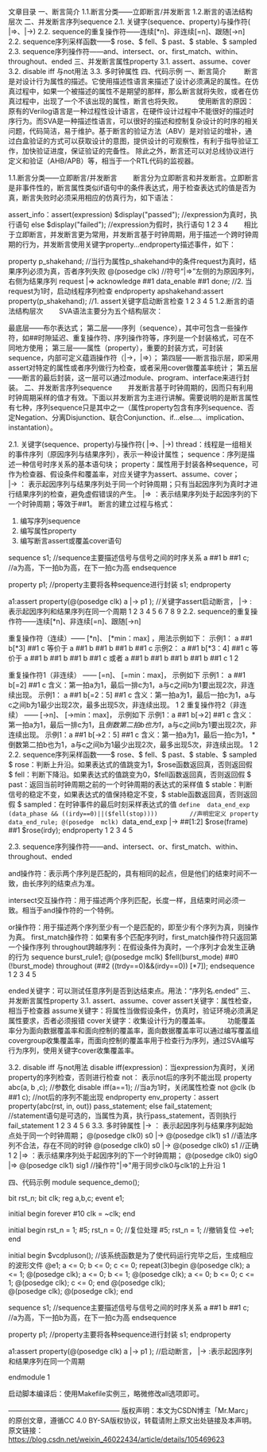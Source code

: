 文章目录
一、断言简介
1.1.断言分类——立即断言/并发断言
1.2.断言的语法结构层次
二、并发断言序列sequence
2.1. 关键字(sequence、property)与操作符( |=>、|->)
2.2. sequence的重复操作符——连续[*n]、非连续[=n]、跟随[->n]
2.2. sequence序列采样函数——$ rose、$ fell、$ past、$ stable、$ sampled
2.3. sequence序列操作符——and、intersect、or、first_match、within、throughout、ended
三、并发断言属性property
3.1. assert、assume、cover
3.2. disable iff 与not用法
3.3. 多时钟属性
四、代码示例
一、断言简介
   断言是对设计行为属性的描述。它使用描述性语言来描述了设计必须满足的属性。在仿真过程中，如果一个被描述的属性不是期望的那样，那么断言就将失败，或者在仿真过程中，出现了一个不该出现的属性，断言也将失败。
  使用断言的原因：原有的Verilog语言是一种过程性设计语言，在硬件设计过程中不能很好的描述时序行为。而SVA是一种描述性语言，可以很好的描述和控制复杂设计的时序的相关问题，代码简洁，易于维护。基于断言的验证方法（ABV）是对验证的增补，通过白盒验证的方式可以获取设计的意图，提供设计的可观察性，有利于指导验证工作，加快验证进度，保证验证的完备性。 除此之外，断言还可以对总线协议进行定义和验证（AHB/APB）等，相当于一个RTL代码的监视器。

1.1.断言分类——立即断言/并发断言
  断言分为立即断言和并发断言。立即断言是非事件性的，断言属性类似if语句中的条件表达式，用于检查表达式的值是否为真，断言失败时必须采用相应的仿真行为，如下语法：

assert_info：assert(expression)
     $display("passed");       //expression为真时，执行语句
  else
     $display("failed");      //expression为假时，执行语句
1
2
3
4
  相比于立即断言，并发断言更为常用，并发断言基于时钟周期，用于描述一个跨时钟周期的行为，并发断言使用关键字property…endproperty描述事件，如下：

property  p_shakehand;                 //当行为属性p_shakehand中的条件request为真时，结果序列必须为真，否者序列失败
   @(posedge  clk)                     //符号“|=>”左侧的为原因序列，右侧为结果序列
   request |=> acknowledge ##1 data_enable ##1 done;      //2. 当request为1时，启动线程序列检查
endproperty
apshakehand:assert property(p_shakehand);       //1. assert关键字启动断言检查
1
2
3
4
5
1.2.断言的语法结构层次
  SVA语法主要分为五个结构层次：

最底层——布尔表达式；
第二层——序列（sequence），其中可包含一些操作符，如##时隙延迟、重复操作符、序列操作符等，序列是一个封装格式，可在不同地方使用；
第三层——属性（property），重要的封装方式，可封装sequence，内部可定义蕴涵操作符（|->，|=>）；
第四层——断言指示层，即采用assert对特定的属性或者序列做行为检查，或者采用cover做覆盖率统计；
第五层——断言的最后封装，这一层可以通过module、program、interface来进行封装。
二、并发断言序列sequence
  并发断言基于时钟周期的，因而只有利用时钟周期采样的值才有效。下面以并发断言为主进行讲解。需要说明的是断言属性有七种，序列sequence只是其中之一（属性property包含有序列sequence、否定Negation、分离Disjunction、联合Conjunction、if…else…、implication、instantation）。

2.1. 关键字(sequence、property)与操作符( |=>、|->)
thread：线程是一组相关的事件序列（原因序列与结果序列），表示一种设计属性；
sequence：序列是描述一种信号时序关系的基本语句块；
property：属性用于封装各种sequence，可作为检查器、假设条件和覆盖率，对应关键字为assert、assume、cover；
  
|-> ： 表示起因序列与结果序列处于同一个时钟周期；只有当起因序列为真时才进行结果序列的检查，避免虚假错误的产生。
|=> ：表示结果序列处于起因序列的下一个时钟周期；等效于##1。
断言的建立过程与格式：
1. 编写序列sequence
2. 编写属性property
3. 编写断言assert或覆盖cover语句


sequence s1;       //sequence主要描述信号与信号之间的时序关系
  a ##1 b ##1 c;    //a为高，下一拍b为高，在下一拍c为高
endsequence

property p1;       //property主要将各种sequence进行封装
  s1;
endproperty

a1:assert property(@(posedge clk) a |-> p1 );    //关键字assert启动断言， |-> :表示起因序列和结果序列在同一个周期
1
2
3
4
5
6
7
8
9
2.2. sequence的重复操作符——连续[*n]、非连续[=n]、跟随[->n]


重复操作符（连续）—— [*n]、 [*min：max] ，用法示例如下：
示例1：       a ##1 b[*3] ##1 c     等价于    a ##1 b ##1 b ##1 b ##1 c
示例2：       a ##1 b[*3：4] ##1 c     等价于    a ##1 b ##1 b ##1 b ##1 c 或者 a ##1 b ##1 b ##1 b ##1 b ##1 c
1
2


重复操作符1（非连续） —— [=n]、 [=min：max]， 示例如下
示例1：  a ##1 b[=2] ##1 c     含义：第一拍a为1，最后一排c为1，a与c之间b为1要出现2次，非连续出现。
示例1：  a ##1 b[=2：5] ##1 c     含义：第一拍a为1，最后一拍c为1，a与c之间b为1最少出现2次，最多出现5次，非连续出现。
1
2
重复操作符2（非连续） —— [->n]、 [->min：max]， 示例如下
示例1：a ##1 b[->2] ##1 c  含义：第一拍a为1，最后一排c为1，且*倒数第二拍b也为1*，a与c之间b为1要出现2次，非连续出现。
示例1：a ##1 b[->2：5] ##1 c  含义：第一拍a为1，最后一拍c为1，*倒数第二拍b也为1，a与c之间b为1最少出现2次，最多出现5次，非连续出现。
1
2
2.2. sequence序列采样函数——$ rose、$ fell、$ past、$ stable、$ sampled
$ rose：判断上升沿。如果表达式的值跳变为1，$rose函数返回真，否则返回假
$ fell：判断下降沿。如果表达式的值跳变为0，$fell函数返回真，否则返回假
$ past：返回当前时钟周期之前的一个时钟周期的表达式的采样值
$ stable：判断信号的稳定不变，如果表达式的值保持稳定不变，$ stable函数返回真，否则返回假
$ sampled：在时钟事件的最后时刻采样表达式的值
`define  data_end_exp  (data_phase && ((irdy==0)||($fell(stop))))         //声明宏定义
property  data_end_rule;
   @(posedge  mclk)
   `data_end_exp |-> ##[1:2] $rose(frame) ##1 $rose(irdy);
endproperty
1
2
3
4
5
    

2.3. sequence序列操作符——and、intersect、or、first_match、within、throughout、ended


and操作符：表示两个序列是匹配的，具有相同的起点，但是他们的结束时间不一致，由长序列的结束点为准。

intersect交互操作符：用于描述两个序列匹配，长度一样，且结束时间必须一致。相当于and操作符的一个特例。

or操作符：用于描述两个序列至少有一个是匹配的，即至少有个序列为真，则操作为真。
first_match操作符：如果有多个匹配序列时，first_match操作符只返回第一个操作序列
throughout跨越序列：在假设条件为真时，一个序列才会发生正确的行为
sequence burst_rule1;
  @(posedge mclk)
  $fell(burst_mode) ##0
  (!burst_mode) throughout (##2 ((trdy==0)&&(irdy==0)) [*7]);
endsequence
1
2
3
4
5


ended关键字：可以测试任意序列是否到达结束点。用法：“序列名.ended”
三、并发断言属性property
3.1. assert、assume、cover
assert关键字：属性检查，相当于检查器
assume关键字：将属性当做假设条件，仿真时，验证环境必须满足属性要求，否者必须报错
cover关键字：收集设计行为的覆盖率。
   功能覆盖率分为面向数据覆盖率和面向控制的覆盖率，面向数据覆盖率可以通过编写覆盖组covergroup收集覆盖率，而面向控制的覆盖率用于检查行为序列，通过SVA编写行为序列，使用关键字cover收集覆盖率。

3.2. disable iff 与not用法
disable iff(expression)：当expression为真时，关闭property的序列检查，否则进行检查
not： 表示not后的序列不能出现
property  abc(a, b ,c);     //参数化
   disable iff(a==1);    //当a为1时，关闭属性检查
   not @clk (b ##1 c);   //not后的序列不能出现
endproperty
env_property：assert property(abc(rst, in, out)) pass_statement; else fail_statement;    
//statement语句是可选的，当属性为真，执行pass_statement，否则执行fail_statement
1
2
3
4
5
6
3.3. 多时钟属性
|-> ： 表示起因序列与结果序列起始点处于同一个时钟周期；
@(posedge clk0) s0 |-> @(posedge clk1) s1        //语法序列不合法，存在不同的时钟
@(posedge clk0) s0 |-> @(posedge clk0) s1        //正确
1
2
|=> ：表示结果序列处于起因序列的下一个时钟周期；
@(posedge clk0) sig0 |=> @(posedge clk1) sig1     //操作符"|=>"用于同步clk0与clk1的上升沿
1


四、代码示例
module sequence_demo();

  bit rst_n;
  bit clk;
  reg a,b,c;
  event e1;

initial begin
   forever #10 clk = ~clk;
end

initial begin
   rst_n = 1;
   #5;
   rst_n = 0;     //复位处理
   #5;
   rst_n = 1;     //撤销复位
   ->e1;   
end

initial begin
   $vcdpluson();     //该系统函数是为了使代码运行完毕之后，生成相应的波形文件
   @e1;
   a <= 0;
   b <= 0;
   c <= 0;
   repeat(3)begin
      @(posedge clk);
      a <= 1;
      @(posedge clk);
      a <= 0;
      b <= 1;
      @(posedge clk);
      a <= 0;
      b <= 0;
      c <= 1;
      @(posedge clk);
      c <= 0;
   end
      @(posedge clk);               
      @(posedge clk);
      @(posedge clk);
end

sequence s1;       //sequence主要描述信号与信号之间的时序关系
  a ##1 b ##1 c;    //a为高，下一拍b为高，在下一拍c为高
endsequence

property p1;       //property主要将各种sequence进行封装
  s1;
endproperty

a1:assert property(@(posedge clk) a |-> p1 );    //启动断言， |-> :表示起因序列和结果序列在同一个周期

endmodule
1

启动脚本编译后：使用Makefile实例三，略微修改all选项即可。


————————————————
版权声明：本文为CSDN博主「Mr.Marc」的原创文章，遵循CC 4.0 BY-SA版权协议，转载请附上原文出处链接及本声明。
原文链接：https://blog.csdn.net/weixin_46022434/article/details/105469623
